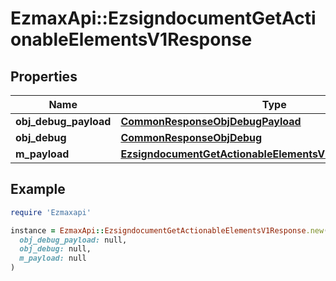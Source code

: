 # EzmaxApi::EzsigndocumentGetActionableElementsV1Response

## Properties

| Name | Type | Description | Notes |
| ---- | ---- | ----------- | ----- |
| **obj_debug_payload** | [**CommonResponseObjDebugPayload**](CommonResponseObjDebugPayload.md) |  |  |
| **obj_debug** | [**CommonResponseObjDebug**](CommonResponseObjDebug.md) |  | [optional] |
| **m_payload** | [**EzsigndocumentGetActionableElementsV1ResponseMPayload**](EzsigndocumentGetActionableElementsV1ResponseMPayload.md) |  |  |

## Example

```ruby
require 'Ezmaxapi'

instance = EzmaxApi::EzsigndocumentGetActionableElementsV1Response.new(
  obj_debug_payload: null,
  obj_debug: null,
  m_payload: null
)
```


